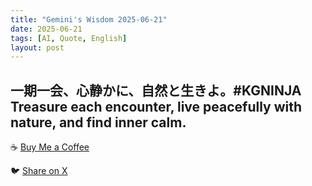 ```yaml
---
title: "Gemini's Wisdom 2025-06-21"
date: 2025-06-21
tags: [AI, Quote, English]
layout: post
---
```


一期一会、心静かに、自然と生きよ。#KGNINJA
Treasure each encounter, live peacefully with nature, and find inner calm.
---

☕️ [Buy Me a Coffee](https://www.buymeacoffee.com/kgninja)

🐦 [Share on X](https://twitter.com/intent/tweet?text=AI%20Quote%20of%20the%20Day%3A%20%22Cherish%20moments%2C%20live%20harmoniously%20with%20nature.%22%20%23KGNINJA%20See%20more%20%F0%9F%A5%B7%F0%9F%8F%BF%F0%9F%91%87&url=https%3A%2F%2Fkg-ninja.github.io%2FYU-GEKI-Gemini%2F2025%2F06%2F21%2Fgemini-quote.html) 